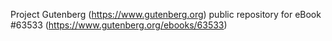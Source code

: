 Project Gutenberg (https://www.gutenberg.org) public repository for eBook #63533 (https://www.gutenberg.org/ebooks/63533)

